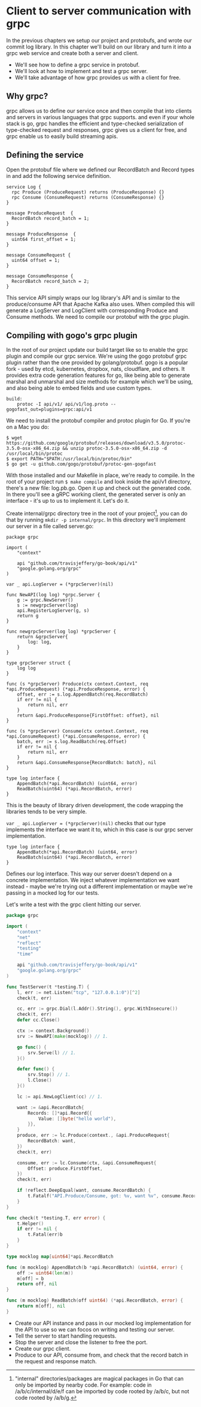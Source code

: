# Client to server communication with grpc

In the previous chapters we setup our project and protobufs, and wrote our commit log library. In
this chapter we'll build on our library and turn it into a grpc web service and create both a server
and client.

- We'll see how to define a grpc service in protobuf.
- We'll look at how to implement and test a grpc server.
- We'll take advantage of how grpc provides us with a client for free.

## Why grpc?

grpc allows us to define our service once and then compile that into clients and servers in various
languages that grpc supports. and even if your whole stack is go, grpc handles the efficient and
type-checked serialization of type-checked request and responses, grpc gives us a client for free,
and grpc enable us to easily build streaming apis.

## Defining the service

Open the protobuf file where we defined our RecordBatch and Record types in and add the following
service definition.

```
service Log {
  rpc Produce (ProduceRequest) returns (ProduceResponse) {}
  rpc Consume (ConsumeRequest) returns (ConsumeResponse) {}
}

message ProduceRequest  {
  RecordBatch record_batch = 1;
}

message ProduceResponse  {
  uint64 first_offset = 1;
}

message ConsumeRequest {
  uint64 offset = 1;
}

message ConsumeResponse {
  RecordBatch record_batch = 2;
}
```

This service API simply wraps our log library's API and is similar to the produce/consume API that
Apache Kafka also uses. When compiled this will generate a LogServer and LogClient with
corresponding Produce and Consume methods. We need to compile our protobuf with the grpc plugin.

## Compiling with gogo's grpc plugin

In the root of our project update our build target like so to enable the grpc plugin and compile our
grpc service. We're using the gogo protobuf grpc plugin rather than the one provided by
golang/protobuf. gogo is a popular fork - used by etcd, kubernetes, dropbox, nats, cloudflare, and
others. It provides extra code generation features for go, like being able to generate marshal and
unmarshal and size methods for example which we'll be using, and also being able to embed fields and
use custom types.

```
build:
	protoc -I api/v1/ api/v1/log.proto --gogofast_out=plugins=grpc:api/v1
```

We need to install the protobuf compiler and protoc plugin for Go. If you're on a Mac you do:

```
$ wget https://github.com/google/protobuf/releases/download/v3.5.0/protoc-3.5.0-osx-x86_64.zip && unzip protoc-3.5.0-osx-x86_64.zip -d /usr/local/bin/protoc
$ export PATH="$PATH:/usr/local/bin/protoc/bin"
$ go get -u github.com/gogo/protobuf/protoc-gen-gogofast
```

With those installed and our Makefile in place, we're ready to compile. In the root of your project
run `$ make compile` and look inside the api/v1 directory, there's a new file: log.pb.go. Open it up and
check out the generated code. In there you'll see a gRPC working client, the generated server is
only an interface - it's up to us to implement it. Let's do it.

Create internal/grpc directory tree in the root of your project[^1], you can do that by running `mkdir
-p internal/grpc`. In this directory we'll implement our server in a file called server.go:

```
package grpc

import (
	"context"

	api "github.com/travisjeffery/go-book/api/v1"
	"google.golang.org/grpc"
)

var _ api.LogServer = (*grpcServer)(nil)

func NewAPI(log log) *grpc.Server {
	g := grpc.NewServer()
	s := newgrpcServer(log)
	api.RegisterLogServer(g, s)
	return g
}

func newgrpcServer(log log) *grpcServer {
	return &grpcServer{
		log: log,
	}
}

type grpcServer struct {
	log log
}

func (s *grpcServer) Produce(ctx context.Context, req *api.ProduceRequest) (*api.ProduceResponse, error) {
	offset, err := s.log.AppendBatch(req.RecordBatch)
	if err != nil {
		return nil, err
	}
	return &api.ProduceResponse{FirstOffset: offset}, nil
}

func (s *grpcServer) Consume(ctx context.Context, req *api.ConsumeRequest) (*api.ConsumeResponse, error) {
	batch, err := s.log.ReadBatch(req.Offset)
	if err != nil {
		return nil, err
	}
	return &api.ConsumeResponse{RecordBatch: batch}, nil
}

type log interface {
	AppendBatch(*api.RecordBatch) (uint64, error)
	ReadBatch(uint64) (*api.RecordBatch, error)
}
```

This is the beauty of library driven development, the code wrapping the libraries tends to be very
simple.

`var _ api.LogServer = (*grpcServer)(nil)` checks that our type implements the interface we want it
to, which in this case is our grpc server implementation.


```
type log interface {
	AppendBatch(*api.RecordBatch) (uint64, error)
	ReadBatch(uint64) (*api.RecordBatch, error)
}
```

Defines our log interface. This way our server doesn't depend on a concrete implementation. We
inject whatever implementation we want instead - maybe we're trying out a different implementation
or maybe we're passing in a mocked log for our tests.

Let's write a test with the grpc client hitting our server.

``` go
package grpc

import (
	"context"
	"net"
	"reflect"
	"testing"
	"time"

	api "github.com/travisjeffery/go-book/api/v1"
	"google.golang.org/grpc"
)

func TestServer(t *testing.T) {
	l, err := net.Listen("tcp", "127.0.0.1:0")[^2]
	check(t, err)

	cc, err := grpc.Dial(l.Addr().String(), grpc.WithInsecure())
	check(t, err)
	defer cc.Close()

    ctx := context.Background()
	srv := NewAPI(make(mocklog)) // 1.

	go func() {
		srv.Serve(l) // 1.
	}()

	defer func() {
		srv.Stop() // 1.
		l.Close()
	}()

	lc := api.NewLogClient(cc) // 1.

	want := &api.RecordBatch{
		Records: []*api.Record{{
			Value: []byte("hello world"),
		}},
	}
	produce, err := lc.Produce(context., &api.ProduceRequest{
		RecordBatch: want,
	})
	check(t, err)

	consume, err := lc.Consume(ctx, &api.ConsumeRequest{
		Offset: produce.FirstOffset,
	})
	check(t, err)

	if !reflect.DeepEqual(want, consume.RecordBatch) {
		t.Fatalf("API.Produce/Consume, got: %v, want %v", consume.RecordBatch, want)
	}
}

func check(t *testing.T, err error) {
	t.Helper()
	if err != nil {
		t.Fatal(err)b
	}
}

type mocklog map[uint64]*api.RecordBatch

func (m mocklog) AppendBatch(b *api.RecordBatch) (uint64, error) {
	off := uint64(len(m))
	m[off] = b
	return off, nil
}

func (m mocklog) ReadBatch(off uint64) (*api.RecordBatch, error) {
	return m[off], nil
}
```

- Create our API instance and pass in our mocked log implementation for the API to use so we can focos
on writing and testing our server.
- Tell the server to start handling requests.
- Stop the server and close the listener to free the port.
- Create our grpc client.
- Produce to our API, consume from, and check that the record batch in the request and response
  match.

[^1]: "internal" directories/packages are magical packages in Go that can only be imported by nearby code.
For example: code in /a/b/c/internal/d/e/f can be imported by code rooted by /a/b/c, but not code
rooted by /a/b/g.

[^2]: The 0 port is useful for tests because on unix systems a free port will automatically be
    assigned.
